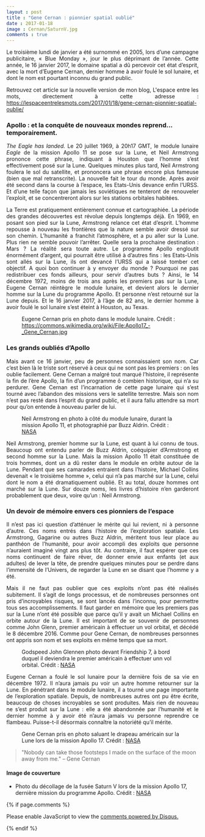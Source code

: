 ```yaml
---
layout : post
title : "Gene Cernan : pionnier spatial oublié"
date : 2017-01-18
image : Cernan/SaturnV.jpg
comments : true
---
```


<p class="intro" style="text-align: justify;"><span class="dropcap">L</span>e troisième lundi de janvier a été surnommé en 2005, lors d’une campagne publicitaire, « Blue Monday », jour le plus déprimant de l’année. Cette année, le 16 janvier 2017, le domaine spatial a dû percevoir cet état d’esprit, avec la mort d’Eugene Cernan, dernier homme à avoir foulé le sol lunaire, et dont le nom est pourtant inconnu du grand public.</p>

<p style="text-align: justify;"> Retrouvez cet article sur la nouvelle version de mon blog, L'espace entre les mots, directement à cette adresse : <a href="https://lespaceentrelesmots.com/2017/01/18/gene-cernan-pionnier-spatial-oublie/">https://lespaceentrelesmots.com/2017/01/18/gene-cernan-pionnier-spatial-oublie/</a> </p>

 
### Apollo : et la conquête de nouveaux mondes reprend… temporairement.

<p style="text-align: justify;"><em>The Eagle has landed.</em> Le 20 juillet 1969, à 20h17 GMT, le module lunaire <em>Eagle</em> de la mission Apollo 11 se pose sur la Lune, et Neil Armstrong prononce cette phrase, indiquant à Houston que l’homme s’est effectivement posé sur la Lune. Quelques minutes plus tard, Neil Armstrong foulera le sol du satellite, et prononcera une phrase encore plus fameuse (bien que mal retranscrite). La nouvelle fait le tour du monde. Après avoir été second dans la course à l’espace, les Etats-Unis devance enfin l’URSS. Et d’une telle façon que jamais les soviétiques ne tenteront de renouveler l’exploit, et se concentreront alors sur les stations orbitales habitées.</p>

<p style="text-align: justify;">La Terre est pratiquement entièrement connue et cartographiée. La période des grandes découvertes est révolue depuis longtemps déjà. En 1969, en posant son pied sur la Lune, Armstrong relance cet état d’esprit. L’homme repousse à nouveau les frontières que la nature semble avoir dressé sur son chemin. L’humanité a franchit l’atmosphère, et a pu aller sur la Lune. Plus rien ne semble pouvoir l’arrêter. Quelle sera la prochaine destination : Mars ? La réalité sera toute autre. Le programme Apollo engloutit énormément d’argent, qui pourrait être utilisé à d’autres fins : les Etats-Unis sont allés sur la Lune, ils ont devancé l’URSS qui a laissé tomber cet objectif. A quoi bon continuer à y envoyer du monde ? Pourquoi ne pas redistribuer ces fonds ailleurs, pour servir d’autres buts ? Ainsi, le 14 décembre 1972, moins de trois ans après les premiers pas sur la Lune, Eugene Cernan réintègre le module lunaire, et devient alors le dernier homme sur la Lune du programme Apollo. Et personne n’est retourné sur la Lune depuis. Et le 16 janvier 2017, à l’âge de 82 ans, le dernier homme à avoir foulé le sol lunaire s’est éteint à Houston, au Texas.</p>

<figure>
	<img src="{{ '/assets/img/Cernan/Cernan.jpg' | prepend: site.baseurl }}" alt=""> 
	<figcaption>Eugene Cernan pris en photo dans le module lunaire. Crédit :  <a href="https://commons.wikimedia.org/wiki/File:Apollo17_-_Gene_Cernan.jpg">https://commons.wikimedia.org/wiki/File:Apollo17_-_Gene_Cernan.jpg</a></figcaption>
</figure>

### Les grands oubliés d’Apollo

<p style="text-align: justify;">Mais avant ce 16 janvier, peu de personnes connaissaient son nom. Car c’est bien là le triste sort réservé à ceux qui ne sont pas les premiers : on les oublie facilement. Gene Cernan a malgré tout marqué l’histoire, il représente la fin de l’ère Apollo, la fin d’un programme ô combien historique, qui n’a su perdurer. Gene Cernan est l’incarnation de cette page lunaire qui s’est tourné avec l’abandon des missions vers le satellite terrestre. Mais son nom n’est pas resté dans l’esprit du grand public, et il aura fallu attendre sa mort pour qu’on entende à nouveau parler de lui.</p>

<figure>
	<img src="{{ '/assets/img/Cernan/Armstrong.jpg' | prepend: site.baseurl }}" alt=""> 
	<figcaption>Neil Armstrong en photo à côté du module lunaire, durant la mission Apollo 11, et photographié par Buzz Aldrin. Crédit :  <a href="https://www.flickr.com/photos/nasacommons/9457460819/">NASA</a></figcaption>
</figure>

<p style="text-align: justify;">Neil Armstrong, premier homme sur la Lune, est quant à lui connu de tous. Beaucoup ont entendu parler de Buzz Aldrin, coéquipier d’Armstrong et second homme sur la Lune. Mais la mission Apollo 11 était constituée de trois hommes, dont un a dû rester dans le module en orbite autour de la Lune. Pendant que ses camarades entraient dans l’histoire, Michael Collins devenait « le troisième homme », celui qui n’a pas marché sur la Lune, celui dont le nom a été dramatiquement oublié. Et au total, douze hommes ont marché sur la Lune. Sur douze noms, les livres d’histoire n’en garderont probablement que deux, voire qu’un : Neil Armstrong.</p>

### Un devoir de mémoire envers ces pionniers de l’espace

<p style="text-align: justify;">Il n’est pas ici question d’atténuer le mérite qui lui revient, ni à personne d’autre. Ces noms entrés dans l’histoire de l’exploration spatiale. Les Armstrong, Gagarine ou autres Buzz Aldrin, méritent tous leur place au panthéon de l’humanité, pour avoir accompli des exploits que personne n’auraient imaginé vingt ans plus tôt. Au contraire, il faut espérer que ces noms continuent de faire rêver, de donner envie aux enfants (et aux adultes) de lever la tête, de prendre quelques minutes pour se perdre dans l’immensité de l’Univers, de regarder la Lune en se disant que l’homme y a été.</p>

<p style="text-align: justify;">Mais il ne faut pas oublier que ces exploits n’ont pas été réalisés subitement. Il s’agit de longs processus, et de nombreuses personnes ont pris d’incroyables risques, se sont lancés dans l’inconnu, pour permettre tous ses accomplissements. Il faut garder en mémoire que les premiers pas sur la Lune n’ont été possible que parce qu’il y avait un Michael Collins en orbite autour de la Lune. Il est important de se souvenir de personnes comme John Glenn, premier américain à effectuer un vol orbital, et décédé le 8 décembre 2016. Comme pour Gene Cernan, de nombreuses personnes ont appris son nom et ses exploits en même temps que sa mort.</p>

<figure>
	<img src="{{ '/assets/img/Cernan/Glenn.jpg' | prepend: site.baseurl }}" alt=""> 
	<figcaption>Godspeed John Glennen photo devant Friendship 7, à bord duquel il deviendra le premier américain à effectuer unn vol orbital. Crédit :  <a href="https://www.flickr.com/photos/nasa2explore/10352601563/">NASA</a></figcaption>
</figure>

<p style="text-align: justify;">Eugene Cernan a foulé le sol lunaire pour la dernière fois de sa vie en décembre 1972. Il n’aura jamais pu voir un autre homme retourner sur la Lune. En pénétrant dans le module lunaire, il a tourné une page importante de l’exploration spatiale. Depuis, de nombreuses autres ont pu être écrite, beaucoup de choses incroyables se sont produites. Mais rien de nouveau ne s’est produit sur la Lune : elle a été abandonnée par l’humanité et le dernier homme à y avoir été n’aura jamais vu personne reprendre ce flambeau. Puisse-t-il désormais connaître la notoriété qu’il mérite.</p>

<figure>
	<img src="{{ '/assets/img/Cernan/CernanSalute.jpg' | prepend: site.baseurl }}" alt=""> 
	<figcaption>Gene Cernan pris en photo saluant le drapeau américain sur la Lune lors de la mission Apollo 17. Crédit :  <a href="https://www.flickr.com/photos/gsfc/8252445373/">NASA</a></figcaption>
</figure>

<blockquote>"Nobody can take those footsteps I made on the surface of the moon away from me." – Gene Cernan</blockquote>

#### Image de couverture

* Photo du décollage de la fusée Saturn V lors de la mission Apollo 17, dernière mission du programme Apollo. Crédit : <a href="https://www.flickr.com/photos/nasa2explore/9361433704/">NASA</a>

{% if page.comments %}
<div id="disqus_thread"></div>
<script>

/**
 *  RECOMMENDED CONFIGURATION VARIABLES: EDIT AND UNCOMMENT THE SECTION BELOW TO INSERT DYNAMIC VALUES FROM YOUR PLATFORM OR CMS.
 *  LEARN WHY DEFINING THESE VARIABLES IS IMPORTANT: https://disqus.com/admin/universalcode/#configuration-variables */
/*
var disqus_config = function () {
    this.page.url = http://www.charlesgabouleaud.fr/blog/Gene-Cernan-pionnier-spatial-oublie/;  // Replace PAGE_URL with your page's canonical URL variable
    this.page.identifier = PAGE_IDENTIFIER; // Replace PAGE_IDENTIFIER with your page's unique identifier variable
};
*/
(function() { // DON'T EDIT BELOW THIS LINE
    var d = document, s = d.createElement('script');
    s.src = '//charlesgabouleaud-fr.disqus.com/embed.js';
    s.setAttribute('data-timestamp', +new Date());
    (d.head || d.body).appendChild(s);
})();
</script>
<noscript>Please enable JavaScript to view the <a href="https://disqus.com/?ref_noscript">comments powered by Disqus.</a></noscript>
                                    
{% endif %}
